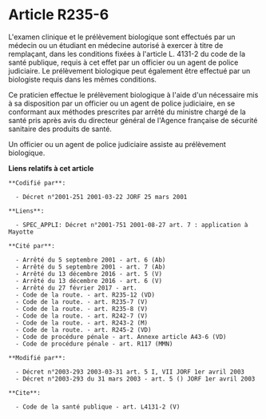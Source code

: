 # Article R235-6

L'examen clinique et le prélèvement biologique sont effectués par un médecin ou un étudiant en médecine autorisé à exercer à
titre de remplaçant, dans les conditions fixées à l'article L. 4131-2 du code de la santé publique, requis à cet effet par un
officier ou un agent de police judiciaire. Le prélèvement biologique peut également être effectué par un biologiste requis
dans les mêmes conditions. 

Ce praticien effectue le prélèvement biologique à l'aide d'un nécessaire mis à sa disposition par un officier ou un agent de
police judiciaire, en se conformant aux méthodes prescrites par arrêté du ministre chargé de la santé pris après avis du
directeur général de l'Agence française de sécurité sanitaire des produits de santé. 

Un officier ou un agent de police judiciaire assiste au prélèvement biologique.

**Liens relatifs à cet article**

	**Codifié par**:

	  - Décret n°2001-251 2001-03-22 JORF 25 mars 2001

	**Liens**:

	  - SPEC_APPLI: Décret n°2001-751 2001-08-27 art. 7 : application à Mayotte

	**Cité par**:

	  - Arrêté du 5 septembre 2001 - art. 6 (Ab)
	  - Arrêté du 5 septembre 2001 - art. 7 (Ab)
	  - Arrêté du 13 décembre 2016 - art. 5 (V)
	  - Arrêté du 13 décembre 2016 - art. 6 (V)
	  - Arrêté du 27 février 2017 - art.
	  - Code de la route. - art. R235-12 (VD)
	  - Code de la route. - art. R235-7 (V)
	  - Code de la route. - art. R235-8 (V)
	  - Code de la route. - art. R242-7 (V)
	  - Code de la route. - art. R243-2 (M)
	  - Code de la route. - art. R245-2 (VD)
	  - Code de procédure pénale - art. Annexe article A43-6 (VD)
	  - Code de procédure pénale - art. R117 (MMN)

	**Modifié par**:

	  - Décret n°2003-293 2003-03-31 art. 5 I, VII JORF 1er avril 2003
	  - Décret n°2003-293 du 31 mars 2003 - art. 5 () JORF 1er avril 2003

	**Cite**:

	  - Code de la santé publique - art. L4131-2 (V)
